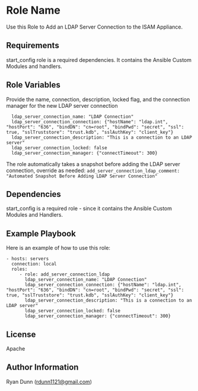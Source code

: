 Role Name
=========

Use this Role to Add an LDAP Server Connection to the ISAM Appliance.

Requirements
------------

start_config role is a required dependencies. It contains the Ansible Custom Modules and handlers.

Role Variables
--------------

Provide the name, connection, description, locked flag, and the connection manager for the new LDAP server connection
```
  ldap_server_connection_name: "LDAP Connection"
  ldap_server_connection_connection: {"hostName": "ldap.int", "hostPort": "636", "bindDN": "cn=root", "bindPwd": "secret", "ssl": true, "sslTruststore": "trust.kdb", "sslAuthKey": "client_key"}
  ldap_server_connection_description: "This is a connection to an LDAP server"
  ldap_server_connection_locked: false
  ldap_server_connection_manager: {"connectTimeout": 300}
```

The role automatically takes a snapshot before adding the LDAP server connection, override as needed:
`add_server_connection_ldap_comment: "Automated Snapshot Before Adding LDAP Server Connection"`

Dependencies
------------

start_config is a required role - since it contains the Ansible Custom Modules and Handlers.

Example Playbook
----------------

Here is an example of how to use this role:

    - hosts: servers
      connection: local
      roles:
         - role: add_server_connection_ldap
           ldap_server_connection_name: "LDAP Connection"
           ldap_server_connection_connection: {"hostName": "ldap.int", "hostPort": "636", "bindDN": "cn=root", "bindPwd": "secret", "ssl": true, "sslTruststore": "trust.kdb", "sslAuthKey": "client_key"}
           ldap_server_connection_description: "This is a connection to an LDAP server"
           ldap_server_connection_locked: false
           ldap_server_connection_manager: {"connectTimeout": 300}
           

License
-------

Apache

Author Information
------------------

Ryan Dunn (rdunn1121@gmail.com)
